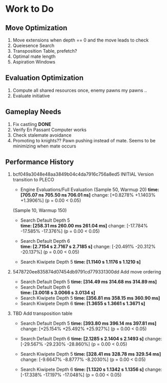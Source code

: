 # Work to Do

## Move Optimization

1. Move extensions when depth == 0 and the move leads to check
2. Queiesence Search
3. Transposition Table, prefetch?
4. Optimal mate length
5. Aspiration Windows

## Evaluation Optimization

1. Compute all shared resources once, enemy pawns my pawns ..
2. Evaluate initiative

## Gameplay Needs

1. Fix castling **DONE**
2. Verify En Passant Computer works
3. Check stalemate avoidance
4. Promoting to knights?? Pawn pushing instead of mate. Seems to be minimizing when mate occurs

## Performance History

1. bcf049a3048e48aa3849b04c4da7916c756a8ed5 INITIAL Version transition to PLECO

    - Engine Evaluations/Full  Evaluation (Sample 50, Warmup 20)
        **time:   [705.07 ns 705.50 ns 706.01 ns]**
        change: [+0.8278% +1.1403% +1.3906%] (p = 0.00 < 0.05)

    (Sample 10, Warmup 150)
    - Search Default Depth 5  
        **time:   [258.31 ms 260.00 ms 261.04 ms]**
        change: [-17.784% -17.585% -17.376%] (p = 0.00 < 0.05)

    - Search Default Depth 6  
        **time:   [2.7154 s 2.7167 s 2.7185 s]**
        change: [-20.491% -20.312% -20.137%] (p = 0.00 < 0.05)

    - Search Kiwipete Depth 5
        **time:   [1.1140 s 1.1176 s 1.1210 s]**

    <!-- - Search Kiwipete Depth 6
        **time:   [1.1400 s 1.1456 s 1.1572 s]** -->

2. 5478720ee835874d07454db9791cd779331300dd Add move ordering

    - Search Default Depth 5
        **time:   [314.49 ms 314.68 ms 314.89 ms]**
    - Search Default Depth 6  
        **time:   [3.0018 s 3.0066 s 3.0134 s]**
    - Search Kiwipete Depth 5
        **time:   [356.81 ms 358.15 ms 360.90 ms]**
    - Search Kiwipete Depth 6
        **time:   [1.3655 s 1.3661 s 1.3671 s]**

3. TBD Add transposition table

    - Search Default Depth 5
        **time:   [393.80 ms 396.14 ms 397.81 ms]**
        change: [+25.154% +25.492% +25.927%] (p = 0.00 < 0.05)

    - Search Default Depth 6
        **time:   [2.1285 s 2.1404 s 2.1493 s]**
        change: [-29.567% -29.230% -28.860%] (p = 0.00 < 0.05)

    - Search Kiwipete Depth 5
        **time:   [328.41 ms 328.78 ms 329.54 ms]**
        change: [-9.6647% -8.8777% -8.2030%] (p = 0.00 < 0.05)

    - Search Kiwipete Depth 6
        **time:   [1.1320 s 1.1342 s 1.1356 s]**
        change: [-17.338% -17.197% -17.048%] (p = 0.00 < 0.05)
